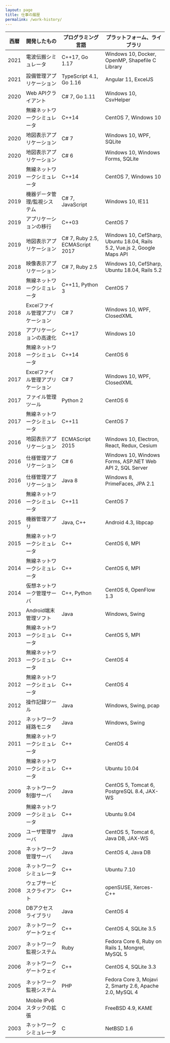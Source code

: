 ```yaml
---
layout: page
title: 仕事の履歴
permalink: /work-history/
---
```


| 西暦 | 開発したもの |プログラミング言語 |プラットフォーム、ライブラリ |
| --- | --- | --- | --- |
| 2021 | 電波伝搬シミュレータ | C++17, Go 1.17 | Windows 10, Docker, OpenMP, Shapefile C Library |
| 2021 | 設備管理アプリケーション | TypeScript 4.1, Go 1.16 | Angular 11, ExcelJS |
| 2020 | Web APIクライアント | C# 7, Go 1.11 | Windows 10, CsvHelper |
| 2020 | 無線ネットワークシミュレータ | C++14 | CentOS 7, Windows 10 |
| 2020 | 地図表示アプリケーション | C# 7 | Windows 10, WPF, SQLite |
| 2020 | 地図表示アプリケーション | C# 6 | Windows 10, Windows Forms, SQLite |
| 2019 | 無線ネットワークシミュレータ | C++14 | CentOS 7, Windows 10 |
| 2019 | 機器データ管理/監視システム | C# 7, JavaScript | Windows 10, IE11 |
| 2019 | アプリケーションの移行 | C++03 | CentOS 7 |
| 2019 | 地図表示アプリケーション | C# 7, Ruby 2.5, ECMAScript 2017 | Windows 10, CefSharp, Ubuntu 18.04, Rails 5.2, Vue.js 2, Google Maps API |
| 2018 | 映像表示アプリケーション | C# 7, Ruby 2.5 | Windows 10, CefSharp, Ubuntu 18.04, Rails 5.2 |
| 2018 | 無線ネットワークシミュレータ | C++11, Python 3 | CentOS 7 |
| 2018 | Excelファイル管理アプリケーション | C# 7 | Windows 10, WPF, ClosedXML |
| 2018 | アプリケーションの高速化 | C++17 | Windows 10 |
| 2018 | 無線ネットワークシミュレータ | C++14 | CentOS 6 |
| 2017 | Excelファイル管理アプリケーション | C# 7 | Windows 10, WPF, ClosedXML |
| 2017 | ファイル管理ツール | Python 2 | CentOS 6 |
| 2017 | 無線ネットワークシミュレータ | C++11 | CentOS 7 |
| 2016 | 地図表示アプリケーション | ECMAScript 2015 | Windows 10, Electron, React, Redux, Cesium |
| 2016 | 仕様管理アプリケーション | C# 6 | Windows 10, Windows Forms, ASP.NET Web API 2, SQL Server |
| 2016 | 仕様管理アプリケーション | Java 8 | Windows 8, PrimeFaces, JPA 2.1 |
| 2016 | 無線ネットワークシミュレータ | C++11 | CentOS 7 |
| 2015 | 機器管理アプリ | Java, C++ | Android 4.3, libpcap |
| 2015 | 無線ネットワークシミュレータ | C++ | CentOS 6, MPI |
| 2014 | 無線ネットワークシミュレータ | C++ | CentOS 6, MPI |
| 2014 | 仮想ネットワーク管理サーバ | C++, Python | CentOS 6, OpenFlow 1.3 |
| 2013 | Android端末管理ソフト | Java | Windows, Swing |
| 2013 | 無線ネットワークシミュレータ| C++ | CentOS 5, MPI |
| 2013 | 無線ネットワークシミュレータ | C++ | CentOS 4 |
| 2012 | 無線ネットワークシミュレータ | C++ | CentOS 4 |
| 2012 | 操作記録ツール | Java| Windows, Swing, pcap |
| 2012 | ネットワーク経路モニタ | Java | Windows, Swing |
| 2011 | 無線ネットワークシミュレータ | C++ | CentOS 4 |
| 2010 | 無線ネットワークシミュレータ | C++ | Ubuntu 10.04 |
| 2009 | ネットワーク制御サーバ | Java | CentOS 5, Tomcat 6, PostgreSQL 8.4, JAX-WS |
| 2009 | 無線ネットワークシミュレータ | C++ | Ubuntu 9.04 |
| 2009 | ユーザ管理サーバ | Java | CentOS 5, Tomcat 6, Java DB, JAX-WS |
| 2008 | ネットワーク管理サーバ | Java | CentOS 4, Java DB |
| 2008 | ネットワークシミュレータ | C++ | Ubuntu 7.10 |
| 2008 | ウェブサービスクライアント | C++ | openSUSE, Xerces-C++ |
| 2008 | DBアクセスライブラリ | Java | CentOS 4 |
| 2007 | ネットワークゲートウェイ | C++ | CentOS 4, SQLite 3.5 |
| 2007 | ネットワーク監視システム | Ruby | Fedora Core 6, Ruby on Rails 1, Mongrel, MySQL 5 |
| 2006 | ネットワークゲートウェイ | C++ | CentOS 4, SQLite 3.3 |
| 2005 | ネットワーク監視システム | PHP | Fedora Core 3, Mojavi 2, Smarty 2.6, Apache 2.0, MySQL 4 |
| 2004 | Mobile IPv6スタックの拡張 | C | FreeBSD 4.9, KAME |
| 2003 | ネットワークシミュレータ | C | NetBSD 1.6 |
